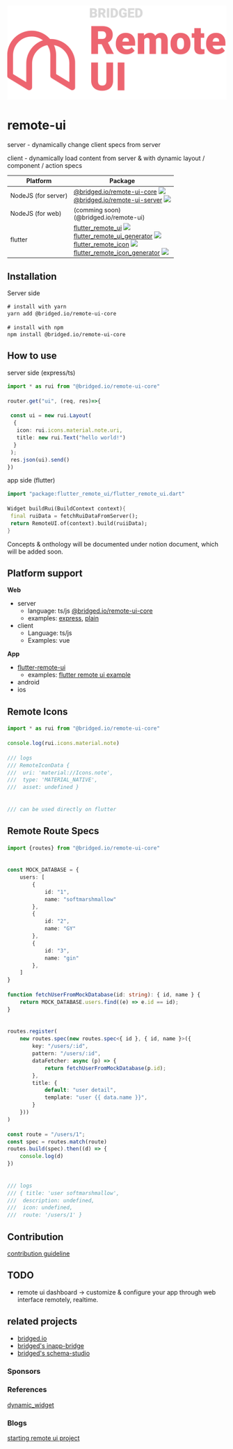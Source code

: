 ![logo](docs/logo.png)



# remote-ui



server - dynamically change client specs from server

client - dynamically load content from server & with dynamic layout / component / action specs



| Platform            | Package                                                      |
| ------------------- | ------------------------------------------------------------ |
| NodeJS (for server) | [@bridged.io/remote-ui-core](./core) [![](https://img.shields.io/badge/npm-latest-brightgreen)](https://www.npmjs.com/package/@bridged.io/remote-ui-core)<br />[@bridged.io/remote-ui-server](./server) [![](https://img.shields.io/badge/npm-latest-brightgreen)](https://www.npmjs.com/package/@bridged.io/remote-ui-server) |
| NodeJS (for web)    | (comming soon)<br />(@bridged.io/remote-ui)                  |
| flutter             | [flutter_remote_ui](./flutter) [![](https://img.shields.io/badge/pub-latest-brightgreen)](https://pub.dev/packages/flutter_remote_ui)<br />[flutter_remote_ui_generator](./flutter/packages/flutter_remote_ui_generator) [![](https://img.shields.io/badge/pub-latest-brightgreen)](https://pub.dev/packages/flutter_remote_ui_generator)<br />[flutter_remote_icon](./flutter/packages/flutter_remote_icon) [![](https://img.shields.io/badge/pub-latest-brightgreen)](https://pub.dev/packages/flutter_remote_icon)<br />[flutter_remote_icon_generator](./flutter/packages/flutter_remote_icon_generator) [![](https://img.shields.io/badge/pub-latest-brightgreen)](https://pub.dev/packages/flutter_remote_icon_generator) |





## Installation

Server side

```shell
# install with yarn
yarn add @bridged.io/remote-ui-core

# install with npm
npm install @bridged.io/remote-ui-core
```








## How to use
server side (express/ts)
```ts
import * as rui from "@bridged.io/remote-ui-core"

router.get("ui", (req, res)=>{

 const ui = new rui.Layout(
  {
   icon: rui.icons.material.note.uri,
   title: new rui.Text("hello world!")
  }
 );
 res.json(ui).send()
})
```



app side (flutter)
```dart
import "package:flutter_remote_ui/flutter_remote_ui.dart"

Widget buildRui(BuildContext context){
 final ruiData = fetchRuiDataFromServer();
 return RemoteUI.of(context).build(ruiiData);
}
```



Concepts & onthology will be documented under notion document, which will be added soon.



## Platform support

**Web**

* server
  * language: ts/js [@bridged.io/remote-ui-core](https://github.com/softmarshmallow/remote-ui/tree/master/core)
  * examples: [express](https://github.com/softmarshmallow/remote-ui/tree/master/server/examples/express), [plain](https://github.com/softmarshmallow/remote-ui/tree/master/server/examples/plain)
* client
  * Language: ts/js
  * Examples: vue


**App**

* [flutter-remote-ui](https://github.com/softmarshmallow/remote-ui/tree/master/flutter)
  * examples: [flutter remote ui example](https://github.com/softmarshmallow/remote-ui/tree/master/flutter/example)
* android
* ios



## Remote Icons

```typescript
import * as rui from "@bridged.io/remote-ui-core"

console.log(rui.icons.material.note)

/// logs 
/// RemoteIconData {
///  uri: 'material://Icons.note',
///  type: 'MATERIAL_NATIVE',
///  asset: undefined }


/// can be used directly on flutter
```

## Remote Route Specs

```typescript
import {routes} from "@bridged.io/remote-ui-core"


const MOCK_DATABASE = {
    users: [
        {
            id: "1",
            name: "softmarshmallow"
        },
        {
            id: "2",
            name: "GY"
        },
        {
            id: "3",
            name: "gin"
        },
    ]
}

function fetchUserFromMockDatabase(id: string): { id, name } {
    return MOCK_DATABASE.users.find((e) => e.id == id);
}


routes.register(
    new routes.spec(new routes.spec<{ id }, { id, name }>({
        key: "/users/:id",
        pattern: "/users/:id",
        dataFetcher: async (p) => {
            return fetchUserFromMockDatabase(p.id);
        },
        title: {
            default: "user detail",
            template: "user {{ data.name }}",
        }
    }))
)

const route = "/users/1";
const spec = routes.match(route)
routes.build(spec).then((d) => {
    console.log(d)
})


/// logs
/// { title: 'user softmarshmallow',
///  description: undefined,
///  icon: undefined,
///  route: '/users/1' }

```





## Contribution
[contribution guideline](CONTRIBUTING.md)

## TODO
* remote ui dashboard -> customize & configure your app through web interface remotely, realtime.



## related projects
- [bridged.io](https://github.com/softmarshmallow/bridged.io)
- [bridged's inapp-bridge](https://github.com/softmarshmallow/inapp-bridge)
- [bridged's schema-studio](https://github.com/softmarshmallow/schema-studio)


### Sponsors


### References
[dynamic_widget](https://github.com/dengyin2000/dynamic_widget)


### Blogs
[starting remote ui project](https://medium.com/launchers/starting-remote-ui-project-4b1d0841afc2)

